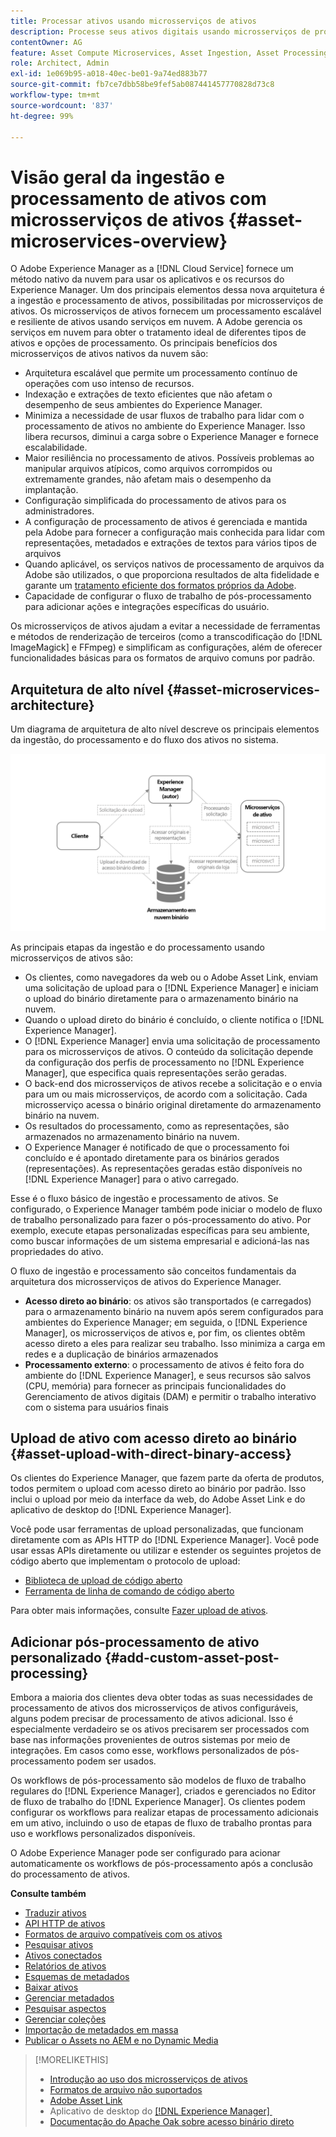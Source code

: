 ```yaml
---
title: Processar ativos usando microsserviços de ativos
description: Processe seus ativos digitais usando microsserviços de processamento de ativos escaláveis e nativos da nuvem.
contentOwner: AG
feature: Asset Compute Microservices, Asset Ingestion, Asset Processing
role: Architect, Admin
exl-id: 1e069b95-a018-40ec-be01-9a74ed883b77
source-git-commit: fb7ce7dbb58be9fef5ab087441457770828d73c8
workflow-type: tm+mt
source-wordcount: '837'
ht-degree: 99%

---
```


# Visão geral da ingestão e processamento de ativos com microsserviços de ativos {#asset-microservices-overview}

O Adobe Experience Manager as a [!DNL Cloud Service] fornece um método nativo da nuvem para usar os aplicativos e os recursos do Experience Manager. Um dos principais elementos dessa nova arquitetura é a ingestão e processamento de ativos, possibilitadas por microsserviços de ativos. Os microsserviços de ativos fornecem um processamento escalável e resiliente de ativos usando serviços em nuvem. A Adobe gerencia os serviços em nuvem para obter o tratamento ideal de diferentes tipos de ativos e opções de processamento. Os principais benefícios dos microsserviços de ativos nativos da nuvem são:

* Arquitetura escalável que permite um processamento contínuo de operações com uso intenso de recursos.
* Indexação e extrações de texto eficientes que não afetam o desempenho de seus ambientes do Experience Manager.
* Minimiza a necessidade de usar fluxos de trabalho para lidar com o processamento de ativos no ambiente do Experience Manager. Isso libera recursos, diminui a carga sobre o Experience Manager e fornece escalabilidade.
* Maior resiliência no processamento de ativos. Possíveis problemas ao manipular arquivos atípicos, como arquivos corrompidos ou extremamente grandes, não afetam mais o desempenho da implantação.
* Configuração simplificada do processamento de ativos para os administradores.
* A configuração de processamento de ativos é gerenciada e mantida pela Adobe para fornecer a configuração mais conhecida para lidar com representações, metadados e extrações de textos para vários tipos de arquivos
* Quando aplicável, os serviços nativos de processamento de arquivos da Adobe são utilizados, o que proporciona resultados de alta fidelidade e garante um [tratamento eficiente dos formatos próprios da Adobe](file-format-support.md).
* Capacidade de configurar o fluxo de trabalho de pós-processamento para adicionar ações e integrações específicas do usuário.

Os microsserviços de ativos ajudam a evitar a necessidade de ferramentas e métodos de renderização de terceiros (como a transcodificação do [!DNL ImageMagick] e FFmpeg) e simplificam as configurações, além de oferecer funcionalidades básicas para os formatos de arquivo comuns por padrão.

## Arquitetura de alto nível {#asset-microservices-architecture}

Um diagrama de arquitetura de alto nível descreve os principais elementos da ingestão, do processamento e do fluxo dos ativos no sistema.

<!-- Proposed DRAFT diagram for asset microservices overview - see section "Asset processing - high-level diagram" in the PPTX deck

https://adobe-my.sharepoint.com/personal/gklebus_adobe_com/_layouts/15/guestaccess.aspx?guestaccesstoken=jexDC5ZnepXSt6dTPciH66TzckS1BPEfdaZuSgHugL8%3D&docid=2_1ec37f0bd4cc74354b4f481cd420e07fc&rev=1&e=CdgElS
-->

![Ingestão e processamento de ativos com microsserviços de ativos](assets/asset-microservices-overview.png "Ingestão e processamento de ativos com microsserviços de ativos")

As principais etapas da ingestão e do processamento usando microsserviços de ativos são:

* Os clientes, como navegadores da web ou o Adobe Asset Link, enviam uma solicitação de upload para o [!DNL Experience Manager] e iniciam o upload do binário diretamente para o armazenamento binário na nuvem.
* Quando o upload direto do binário é concluído, o cliente notifica o [!DNL Experience Manager].
* O [!DNL Experience Manager] envia uma solicitação de processamento para os microsserviços de ativos. O conteúdo da solicitação depende da configuração dos perfis de processamento no [!DNL Experience Manager], que especifica quais representações serão geradas.
* O back-end dos microsserviços de ativos recebe a solicitação e o envia para um ou mais microsserviços, de acordo com a solicitação. Cada microsserviço acessa o binário original diretamente do armazenamento binário na nuvem.
* Os resultados do processamento, como as representações, são armazenados no armazenamento binário na nuvem.
* O Experience Manager é notificado de que o processamento foi concluído e é apontado diretamente para os binários gerados (representações). As representações geradas estão disponíveis no [!DNL Experience Manager] para o ativo carregado.

Esse é o fluxo básico de ingestão e processamento de ativos. Se configurado, o Experience Manager também pode iniciar o modelo de fluxo de trabalho personalizado para fazer o pós-processamento do ativo. Por exemplo, execute etapas personalizadas específicas para seu ambiente, como buscar informações de um sistema empresarial e adicioná-las nas propriedades do ativo.

O fluxo de ingestão e processamento são conceitos fundamentais da arquitetura dos microsserviços de ativos do Experience Manager.

* **Acesso direto ao binário**: os ativos são transportados (e carregados) para o armazenamento binário na nuvem após serem configurados para ambientes do Experience Manager; em seguida, o [!DNL Experience Manager], os microsserviços de ativos e, por fim, os clientes obtêm acesso direto a eles para realizar seu trabalho. Isso minimiza a carga em redes e a duplicação de binários armazenados
* **Processamento externo**: o processamento de ativos é feito fora do ambiente do [!DNL Experience Manager], e seus recursos são salvos (CPU, memória) para fornecer as principais funcionalidades do Gerenciamento de ativos digitais (DAM) e permitir o trabalho interativo com o sistema para usuários finais

## Upload de ativo com acesso direto ao binário {#asset-upload-with-direct-binary-access}

Os clientes do Experience Manager, que fazem parte da oferta de produtos, todos permitem o upload com acesso direto ao binário por padrão. Isso inclui o upload por meio da interface da web, do Adobe Asset Link e do aplicativo de desktop do [!DNL Experience Manager].

Você pode usar ferramentas de upload personalizadas, que funcionam diretamente com as APIs HTTP do [!DNL Experience Manager]. Você pode usar essas APIs diretamente ou utilizar e estender os seguintes projetos de código aberto que implementam o protocolo de upload:

* [Biblioteca de upload de código aberto](https://github.com/adobe/aem-upload)
* [Ferramenta de linha de comando de código aberto](https://github.com/adobe/aio-cli-plugin-aem)

Para obter mais informações, consulte [Fazer upload de ativos](add-assets.md).

## Adicionar pós-processamento de ativo personalizado {#add-custom-asset-post-processing}

Embora a maioria dos clientes deva obter todas as suas necessidades de processamento de ativos dos microsserviços de ativos configuráveis, alguns podem precisar de processamento de ativos adicional. Isso é especialmente verdadeiro se os ativos precisarem ser processados com base nas informações provenientes de outros sistemas por meio de integrações. Em casos como esse, workflows personalizados de pós-processamento podem ser usados.

Os workflows de pós-processamento são modelos de fluxo de trabalho regulares do [!DNL Experience Manager], criados e gerenciados no Editor de fluxo de trabalho do [!DNL Experience Manager]. Os clientes podem configurar os workflows para realizar etapas de processamento adicionais em um ativo, incluindo o uso de etapas de fluxo de trabalho prontas para uso e workflows personalizados disponíveis.

O Adobe Experience Manager pode ser configurado para acionar automaticamente os workflows de pós-processamento após a conclusão do processamento de ativos.

<!-- TBD asgupta, Engg: Create some asset-microservices-data-flow-diagram.
-->

**Consulte também**

* [Traduzir ativos](translate-assets.md)
* [API HTTP de ativos](mac-api-assets.md)
* [Formatos de arquivo compatíveis com os ativos](file-format-support.md)
* [Pesquisar ativos](search-assets.md)
* [Ativos conectados](use-assets-across-connected-assets-instances.md)
* [Relatórios de ativos](asset-reports.md)
* [Esquemas de metadados](metadata-schemas.md)
* [Baixar ativos](download-assets-from-aem.md)
* [Gerenciar metadados](manage-metadata.md)
* [Pesquisar aspectos](search-facets.md)
* [Gerenciar coleções](manage-collections.md)
* [Importação de metadados em massa](metadata-import-export.md)
* [Publicar o Assets no AEM e no Dynamic Media](/help/assets/publish-assets-to-aem-and-dm.md)

>[!MORELIKETHIS]
>
>* [Introdução ao uso dos microsserviços de ativos](asset-microservices-configure-and-use.md)
>* [Formatos de arquivo não suportados](file-format-support.md)
>* [Adobe Asset Link](https://helpx.adobe.com/br/enterprise/using/adobe-asset-link.html)
>* Aplicativo de desktop do [[!DNL Experience Manager]  &#x200B;](https://experienceleague.adobe.com/docs/experience-manager-desktop-app/using/introduction.html?lang=pt-BR)
>* [Documentação do Apache Oak sobre acesso binário direto](https://jackrabbit.apache.org/oak/docs/features/direct-binary-access.html)
